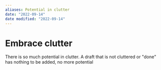 ```yaml
---
aliases: Potential in clutter
date: "2022-09-14"
date modified: "2022-09-14"
---
```


# Embrace clutter
There is so much potential in clutter. A draft that is not cluttered or "done" has nothing to be added, no more potential

